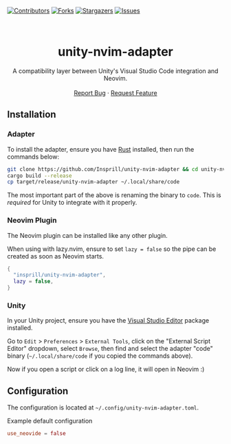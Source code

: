 [![Contributors][contributors-shield]][contributors-url]
[![Forks][forks-shield]][forks-url]
[![Stargazers][stars-shield]][stars-url]
[![Issues][issues-shield]][issues-url]




<!-- PROJECT LOGO -->
<br />
<div align="center">
  <h1>unity-nvim-adapter</h1>
  <p>
    A compatibility layer between Unity's Visual Studio Code integration and Neovim.
    <br />
    <br />
    <a href="https://github.com/Insprill/unity-nvim-adapter/issues">Report Bug</a>
    ·
    <a href="https://github.com/Insprill/unity-nvim-adapter/issues">Request Feature</a>
  </p>
</div>




## Installation

### Adapter

To install the adapter, ensure you have [Rust][rustup] installed, then run the commands below:
```bash
git clone https://github.com/Insprill/unity-nvim-adapter && cd unity-nvim-adapter
cargo build --release
cp target/release/unity-nvim-adapter ~/.local/share/code
```

The most important part of the above is renaming the binary to `code`.
This is *required* for Unity to integrate with it properly.

### Neovim Plugin

The Neovim plugin can be installed like any other plugin.

When using with lazy.nvim,
ensure to set `lazy = false` so the pipe can be created as soon as Neovim starts.
```lua
{
  "insprill/unity-nvim-adapter",
  lazy = false,
}
```

### Unity

In your Unity project, ensure you have the [Visual Studio Editor][visual-studio-editor] package installed.

Go to `Edit` > `Preferences` > `External Tools`,
click on the "External Script Editor" dropdown,
select `Browse`, then find and select the adapter "code" binary (`~/.local/share/code` if you copied the commands above).

Now if you open a script or click on a log line, it will open in Neovim :)




## Configuration

The configuration is located at `~/.config/unity-nvim-adapter.toml`.

Example default configuration
```toml
use_neovide = false
```




<!-- MARKDOWN LINKS & IMAGES -->
[contributors-shield]: https://img.shields.io/github/contributors/Insprill/unity-nvim-adapter.svg?style=for-the-badge
[contributors-url]: https://github.com/Insprill/unity-nvim-adapter/graphs/contributors
[forks-shield]: https://img.shields.io/github/forks/Insprill/unity-nvim-adapter.svg?style=for-the-badge
[forks-url]: https://github.com/Insprill/unity-nvim-adapter/network/members
[stars-shield]: https://img.shields.io/github/stars/Insprill/unity-nvim-adapter.svg?style=for-the-badge
[stars-url]: https://github.com/Insprill/unity-nvim-adapter/stargazers
[issues-shield]: https://img.shields.io/github/issues/Insprill/unity-nvim-adapter.svg?style=for-the-badge
[issues-url]: https://github.com/Insprill/unity-nvim-adapter/issues

[visual-studio-editor]: https://docs.unity3d.com/Packages/com.unity.ide.visualstudio@2.0/
[rustup]: https://rustup.rs/
